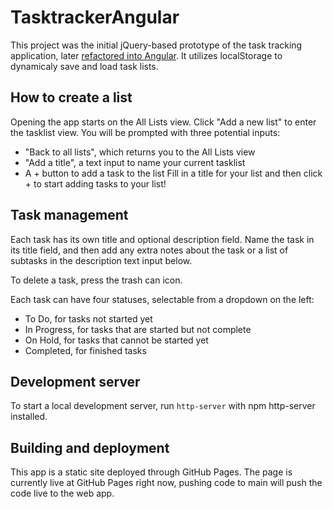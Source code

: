 # TasktrackerAngular

This project was the initial jQuery-based prototype of the task tracking application, later [refactored into Angular](https://ghostyboyy97.github.io/tasktracker_angular/). It utilizes localStorage to dynamicaly save and load task lists.

## How to create a list

Opening the app starts on the All Lists view. Click "Add a new list" to enter the tasklist view. You will be prompted with three potential inputs:
- "Back to all lists", which returns you to the All Lists view
- "Add a title", a text input to name your current tasklist
- A + button to add a task to the list
Fill in a title for your list and then click + to start adding tasks to your list!

## Task management

Each task has its own title and optional description field. Name the task in its title field, and then add any extra notes about the task or a list of subtasks in the description text input below.

To delete a task, press the trash can icon.

Each task can have four statuses, selectable from a dropdown on the left:
- To Do, for tasks not started yet
- In Progress, for tasks that are started but not complete
- On Hold, for tasks that cannot be started yet
- Completed, for finished tasks

## Development server

To start a local development server, run `http-server` with npm http-server installed.

## Building and deployment

This app is a static site deployed through GitHub Pages. The page is currently live at GitHub Pages right now, pushing code to main will push the code live to the web app.